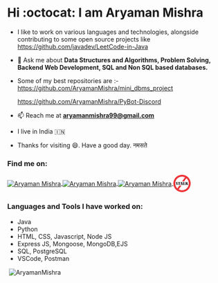 # Hi :octocat: I am Aryaman Mishra

- I like to work on various languages and technologies, alongside contributing to some open source projects like https://github.com/javadev/LeetCode-in-Java
- 💬 Ask me about **Data Structures and Algorithms, Problem Solving, Backend Web Development, SQL and Non SQL based databases.**
- Some of my best repositories are :- https://github.com/AryamanMishra/mini_dbms_project

  https://github.com/AryamanMishra/PyBot-Discord
- 📫 Reach me at **aryamanmishra99@gmail.com**
- I live in India 🇮🇳
- Thanks for visiting 😄. Have a good day. नमसते

<h3 align="left">Find me on:</h3>
<p align="left">
<a href="https://www.linkedin.com/in/aryaman-mishra-576527190/" target="blank"><img align="center" src="https://raw.githubusercontent.com/rahuldkjain/github-profile-readme-generator/master/src/images/icons/Social/linked-in-alt.svg" alt="Aryaman Mishra" height="36" width="36" />
</a> 
<a href="https://auth.geeksforgeeks.org/user/modest_aryaman09/practice/" target="blank"><img align="center" src="https://cdn.jsdelivr.net/npm/simple-icons@3.1.0/icons/geeksforgeeks.svg" alt="Aryaman Mishra" height="55" width="52" />
</a>
<a href="https://leetcode.com/modest_aryaman09/" target="blank"><img align="center" src="https://raw.githubusercontent.com/rahuldkjain/github-profile-readme-generator/master/src/images/icons/Social/leet-code.svg" alt="Aryaman Mishra" height="40" width="40" />
</a>
<a href="https://www.stopstalk.com/user/profile/modest_aryaman09/" target="blank"><img align="center" src="stopstalk-logo.png" alt="Aryaman Mishra" height="40" width="40" />
</a>
</p>

<h3 align="left">Languages and Tools I have worked on:</h3>
<p align="left"> 
  <ul>
    <li>Java</li>
    <li>Python</li>
    <li>HTML, CSS, Javascript, Node JS</li>
    <li>Express JS, Mongoose, MongoDB,EJS</li>
    <li> SQL, PostgreSQL </li>
    <li>VSCode, Postman</li>
  </ul>
</p>

<p> <img align="center" src="https://github-readme-stats.vercel.app/api?username=AryamanMishra&show_icons=true&locale=en&theme=dark" alt="AryamanMishra" /></p>
